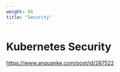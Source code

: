 ```yaml
---
weight: 80
title: "Security"
---
```



# Kubernetes Security

https://www.anquanke.com/post/id/287522